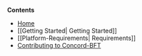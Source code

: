 **Contents**
* [Home](https://github.com/eyalrund/concord-bft/wiki)
* [[Getting Started| Getting Started]]
* [[Platform-Requirements| Requirements]]
* [Contributing to Concord-BFT](https://github.com/eyalrund/concord-bft/blob/readme/CONTRIBUTING.md)


